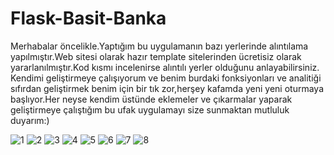 # Flask-Basit-Banka

Merhabalar öncelikle.Yaptığım bu uygulamanın bazı yerlerinde alıntılama yapılmıştır.Web sitesi olarak hazır template sitelerinden ücretisiz olarak yararlanılmıştır.Kod kısmı incelenirse alıntılı yerler olduğunu anlayabilirsiniz.
Kendimi geliştirmeye çalışıyorum ve benim burdaki fonksiyonları ve analitiği sıfırdan geliştirmek benim için bir tık zor,herşey kafamda yeni yeni oturmaya başlıyor.Her neyse kendim üstünde eklemeler ve çıkarmalar yaparak geliştirmeye çalıştığım bu ufak uygulamayı
size sunmaktan mutluluk duyarım:)

![1](https://github.com/kaanthealien/Flask-Basit-Banka/assets/134944208/bee61114-fec6-4e9a-93f4-e0a069ce5eea)
![2](https://github.com/kaanthealien/Flask-Basit-Banka/assets/134944208/12ebd7ec-2a70-4203-95a5-35601ab6341d)
![3](https://github.com/kaanthealien/Flask-Basit-Banka/assets/134944208/612f404c-dfb3-4634-b987-ed420f5cc80e)
![4](https://github.com/kaanthealien/Flask-Basit-Banka/assets/134944208/a3c28a87-edab-4812-96b6-4cbde12daeff)
![5](https://github.com/kaanthealien/Flask-Basit-Banka/assets/134944208/3f3077f1-bdab-473c-8eb7-214193946632)
![6](https://github.com/kaanthealien/Flask-Basit-Banka/assets/134944208/02b90d65-85c2-4f8b-ada6-7d29a7afcfd5)
![7](https://github.com/kaanthealien/Flask-Basit-Banka/assets/134944208/8c7cab81-7eca-4262-bc06-eb976f1f6f7e)
![8](https://github.com/kaanthealien/Flask-Basit-Banka/assets/134944208/e383a1cd-92ba-46a3-a326-f4a2713d3301)

